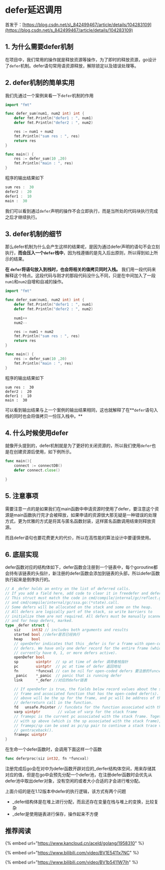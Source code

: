 # defer延迟调用

首发于：[https://blog.csdn.net/s\_842499467/article/details/104283109](https://blog.csdn.net/s_842499467/article/details/104283109)

## 1. 为什么需要defer机制

在项目中，我们常用的操作就是释放资源等操作，为了即时的释放资源，go设计了`defer`机制。defer语句常用语资源释放，解除锁定以及错误处理等。

## 2. defer机制的简单实用

我们先通过一个案例来看一下`defer`机制的作用

```go
import "fmt"

func defer_sum(num1, num2 int) int {
	defer fmt.Println("defer1 : ", num1)
	defer fmt.Println("defer2 : ", num2)

	res := num1 + num2
	fmt.Println("sum res : ", res)
	return res
}

func main() {
	res := defer_sum(10 ,20)
	fmt.Println("main : ", res)
}
```

程序的输出结果如下

```go
sum res :  30
defer2 :  20
defer1 :  10
main :  30
```

我们可以看到通过`defer`声明的操作不会立即执行，而是当所处的代码块执行完成之后才继续执行。

## 3. defer机制的细节

那么defer机制为什么会产生这样的结果呢，是因为通过defer声明的语句不会立刻执行，**而会压入一个`defer`栈中**，因为栈遵循的是先入后出原则，所以得到如上所示的结果。

**在 `defer`将语句放入到栈时，也会将相关的值拷贝同时入栈。** 我们用一段代码来解释这个特点。这段代码与刚才的那段代码没什么不同，只是在中间加入了一段`num1`和`num2`自增和自减的操作。

```go
import "fmt"

func defer_sum(num1, num2 int) int {
	defer fmt.Println("defer1 : ", num1)
	defer fmt.Println("defer2 : ", num2)
	
	num1++
	num2--

	res := num1 + num2
	fmt.Println("sum res : ", res)
	return res
}

func main() {
	res := defer_sum(10 ,20)
	fmt.Println("main : ", res)
}
```

程序的输出结果如下

```text
sum res :  30
defer2 :  20
defer1 :  10
main :  30
```

可以看到输出结果与上一个案例的输出结果相同，这也就解释了在**`defer`语句入栈的同时也会将值拷贝一份压入栈中。**

## 4. 什么时候使用defer

就像开头提到的，defer机制就是为了更好的关闭资源的，所以我们使用`defer`也是在创建资源后使用，如下例所示。

```go
func main(){
    connect := connectDB()
    defer connect.close()
    
}
```

## 5. 注意事项

需要注意一点的是如果我们在main函数中申请资源时使用了defer，要注意这个资源是main函数执行完才会被释放，如果申请的资源很大那无疑是一种错误的处理方式，更为优雅的方式是将其与匿名函数封装，这样匿名函数调用结束则释放资源。

而且defer语句也要花费更大的代价，所以在高性能的算法设计中要谨慎使用。

## 6. 底层实现

defer函数对应的结构体如下，defer函数会注册到一个链表中，每个goroutine都会持有该链表的头指针，新注册的defer函数会添加到链表的头部，所以defer函数执行起来是倒序执行的。

```go
// A _defer holds an entry on the list of deferred calls.
// If you add a field here, add code to clear it in freedefer and deferProcStack
// This struct must match the code in cmd/compile/internal/gc/reflect.go:deferstruct
// and cmd/compile/internal/gc/ssa.go:(*state).call.
// Some defers will be allocated on the stack and some on the heap.
// All defers are logically part of the stack, so write barriers to
// initialize them are not required. All defers must be manually scanned,
// and for heap defers, marked.
type _defer struct {
    siz     int32 // includes both arguments and results
    started bool //defer是否已经执行
    heap    bool
    // openDefer indicates that this _defer is for a frame with open-coded
    // defers. We have only one defer record for the entire frame (which may
    // currently have 0, 1, or more defers active).
    openDefer bool
    sp        uintptr  // sp at time of defer 调用者栈指针
    pc        uintptr  // pc at time of defer 返回地址
    fn        *funcval // can be nil for open-coded defers 要注册的funcval
    _panic    *_panic  // panic that is running defer
    link      *_defer //对应的defer链表

    // If openDefer is true, the fields below record values about the stack
    // frame and associated function that has the open-coded defer(s). sp
    // above will be the sp for the frame, and pc will be address of the
    // deferreturn call in the function.
    fd   unsafe.Pointer // funcdata for the function associated with the frame
    varp uintptr        // value of varp for the stack frame
    // framepc is the current pc associated with the stack frame. Together,
    // with sp above (which is the sp associated with the stack frame),
    // framepc/sp can be used as pc/sp pair to continue a stack trace via
    // gentraceback().
    framepc uintptr
}
```

在生命一个defer函数时，会调用下面这样一个函数

```go
func deferproc(siz int32, fn *funcval)
```

注册完成后go会在对中为defer函数开辟对应的\_derfer结构体空间，用来存储其对应的值，但是在go中会预先分配一个defer池，在注册defer函数时会优先从defer池中取出defer对象，没有空闲的或者大小合适的才会进行堆分配。

上面介绍的是在1.12版本中defer的执行逻辑，该方式有两个问题

* \_defer结构体是在堆上进行分配，而且还存在变量在栈与堆上的变换，比较复杂
* \_defer是使用链表进行保存，操作起来不方便



## 推荐阅读

{% embed url="https://www.kancloud.cn/aceld/golang/1958310" %}

{% embed url="https://www.bilibili.com/video/BV1E5411x7NC" %}

{% embed url="https://www.bilibili.com/video/BV1b5411W7ih" %}



